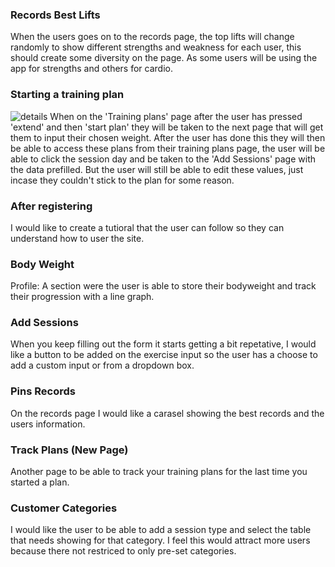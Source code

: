 ### Records Best Lifts
When the users goes on to the records page, the top lifts will change randomly to show different strengths and weakness for each user, this should create some diversity on the page. As some users will be using the app for strengths and others for cardio.

### Starting a training plan
![details](https://github.com/Fordalex/power-in-numbers/blob/master/readme/starting_a_training_plan.jpg)
When on the 'Training plans' page after the user has pressed 'extend' and then 'start plan' they will be taken to the next page that will get them to input their chosen weight. After the user has done this they will then be able to access these plans from their training plans page, the user will be able to click the session day  and be taken to the 'Add Sessions' page with the data prefilled. But the user will still be able to edit these values, just incase they couldn't stick to the plan for some reason.

### After registering
I would like to create a tutioral that the user can follow so they can understand how to user the site.

### Body Weight
Profile:
A section were the user is able to store their bodyweight and track their progression with a line graph.

### Add Sessions
When you keep filling out the form it starts getting a bit repetative, I would like a button to be added on the exercise input so the user has a choose to add a custom input or from a dropdown box.

### Pins Records
On the records page I would like a carasel showing the best records and the users information.

### Track Plans (New Page)
Another page to be able to track your training plans for the last time you started a plan.

### Customer Categories
I would like the user to be able to add a session type and select the table that needs showing for that category. I feel this would attract more users because there not restriced to only pre-set categories.
